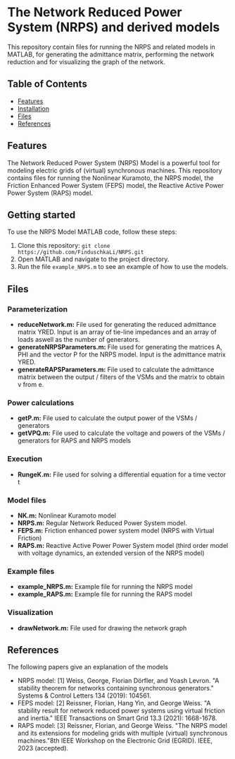 # The Network Reduced Power System (NRPS) and derived models

This repository contain files for running the NRPS and related models in MATLAB, for generating the admittance matrix, performing the network reduction and for visualizing the graph of the network.

## Table of Contents

- [Features](#features)
- [Installation](#installation)
- [Files](#files)
- [References](#references)

## Features

The Network Reduced Power System (NRPS) Model is a powerful tool for modeling electric grids of (virtual) synchronous machines. This repository contains files for running the Nonlinear Kuramoto, the NRPS model, the Friction Enhanced Power System (FEPS) model, the Reactive Active Power Power System (RAPS) model.

## Getting started

To use the NRPS Model MATLAB code, follow these steps:

1. Clone this repository: `git clone https://github.com/FinduschkaLi/NRPS.git`
2. Open MATLAB and navigate to the project directory.
3. Run the file `example_NRPS.m` to see an example of how to use the models.

## Files

### Parameterization

- **reduceNetwork.m:** File used for generating the reduced admittance matrix YRED. Input is an array of tie-line impedances and an array of loads aswell as the number of generators.
- **generateNRPSParameters.m:** File used for generating the matrices A, PHI and the vector P for the NRPS model. Input is the admittance matrix YRED.
- **generateRAPSParameters.m:** File used to calculate the admittance matrix between the output / filters of the VSMs and the matrix to obtain v from e.

### Power calculations

- **getP.m:** File used to calculate the output power of the VSMs / generators
- **getVPQ.m:** File used to calculate the voltage and powers of the VSMs / generators for RAPS and NRPS models

### Execution

- **RungeK.m:** File used for solving a differential equation for a time vector t

### Model files

- **NK.m:** Nonlinear Kuramoto model
- **NRPS.m:** Regular Network Reduced Power System model.
- **FEPS.m:** Friction enhanced power system model (NRPS with Virtual Friction)
- **RAPS.m:** Reactive Active Power Power System model (third order model with voltage dynamics, an extended version of the NRPS model)

### Example files

- **example_NRPS.m:** Example file for running the NRPS model
- **example_RAPS.m:** Example file for running the RAPS model

### Visualization

- **drawNetwork.m:** File used for drawing the network graph

## References

The following papers give an explanation of the models

- NRPS model: [1] Weiss, George, Florian Dörfler, and Yoash Levron. "A stability theorem for networks containing synchronous generators." Systems & Control Letters 134 (2019): 104561.
- FEPS model: [2] Reissner, Florian, Hang Yin, and George Weiss. "A stability result for network reduced power systems using virtual friction and inertia." IEEE Transactions on Smart Grid 13.3 (2021): 1668-1678.
- RAPS model: [3] Reissner, Florian, and George Weiss. "The NRPS model and its extensions for modeling grids with multiple
  (virtual) synchronous machines."8th IEEE Workshop on the Electronic Grid (EGRID). IEEE, 2023 (accepted).

